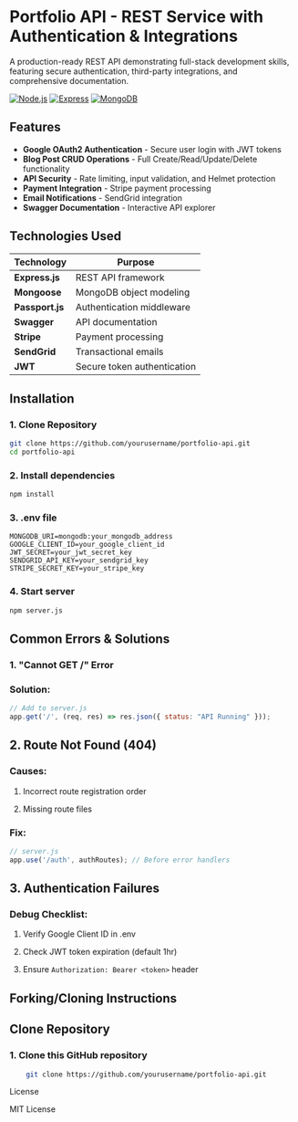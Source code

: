 # Portfolio API - REST Service with Authentication & Integrations

A production-ready REST API demonstrating full-stack development skills, featuring secure authentication, third-party integrations, and comprehensive documentation.

[![Node.js](https://img.shields.io/badge/Node.js-18-green)](https://nodejs.org/)
[![Express](https://img.shields.io/badge/Express-4.18-blue)](https://expressjs.com/)
[![MongoDB](https://img.shields.io/badge/MongoDB-7.0-green)](https://www.mongodb.com/)

## Features

- **Google OAuth2 Authentication** - Secure user login with JWT tokens
- **Blog Post CRUD Operations** - Full Create/Read/Update/Delete functionality
- **API Security** - Rate limiting, input validation, and Helmet protection
- **Payment Integration** - Stripe payment processing
- **Email Notifications** - SendGrid integration
- **Swagger Documentation** - Interactive API explorer

## Technologies Used

| Technology | Purpose |
|------------|---------|
| **Express.js** | REST API framework |
| **Mongoose** | MongoDB object modeling |
| **Passport.js** | Authentication middleware |
| **Swagger** | API documentation |
| **Stripe** | Payment processing |
| **SendGrid** | Transactional emails |
| **JWT** | Secure token authentication |

## Installation

### 1. Clone Repository
```bash
git clone https://github.com/yourusername/portfolio-api.git
cd portfolio-api
```

### 2. Install dependencies 
```bash
npm install 
```

### 3. .env file
```env
MONGODB_URI=mongodb:your_mongodb_address
GOOGLE_CLIENT_ID=your_google_client_id
JWT_SECRET=your_jwt_secret_key
SENDGRID_API_KEY=your_sendgrid_key
STRIPE_SECRET_KEY=your_stripe_key
```

### 4. Start server
```bash
npm server.js
```

## Common Errors & Solutions

### 1. "Cannot GET /" Error

### Solution:
```javascript
// Add to server.js
app.get('/', (req, res) => res.json({ status: "API Running" }));
```

## 2. Route Not Found (404)

### Causes:

1. Incorrect route registration order

2. Missing route files

### Fix:
```javascript
// server.js
app.use('/auth', authRoutes); // Before error handlers
```

## 3. Authentication Failures

### Debug Checklist:

1. Verify Google Client ID in .env

2. Check JWT token expiration (default 1hr)

3. Ensure ```Authorization: Bearer <token>``` header

## Forking/Cloning Instructions

## Clone Repository

### 1. Clone this GitHub repository  
```bash
    git clone https://github.com/yourusername/portfolio-api.git
```

License

MIT License 
